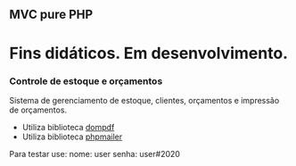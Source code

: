 
## MVC pure PHP

Fins didáticos. Em desenvolvimento.
=======
### Controle de estoque e orçamentos
Sistema de gerenciamento de estoque, clientes, orçamentos e impressão de orçamentos.
* Utiliza biblioteca [dompdf](https://github.com/dompdf/dompdf)
* Utiliza biblioteca [phpmailer](https://github.com/PHPMailer/PHPMailer)

Para testar use:
nome: user
senha: user#2020
